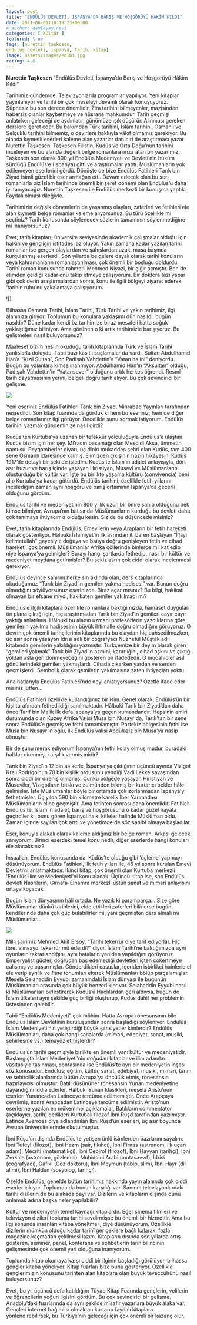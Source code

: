 ```yaml
---
layout: post
title: "ENDÜLÜS DEVLETİ, İSPANYA'DA BARIŞ VE HOŞGÖRÜYÜ HAKİM KILDI"
date: 2021-06-01T10:18:23+00:00
# author: damlayayinevi
categories: [ Kültür ]
featured: true
tags: [nurettin taşkesen,
endülüs devleti, ispanya, tarih, kitap]
image: assets/images/edib1.jpg
rating: 4.8
---
```


<b>Nurettin Taşkesen</b>
“Endülüs Devleti, İspanya’da Barış ve Hoşgörüyü Hâkim Kıldı”

Tarihimiz gündemde. Televizyonlarda programlar yapılıyor. Yeni kitaplar yayınlanıyor ve tarihî bir çok meseleyi devamlı olarak konuşuyoruz. Şüphesiz bu son derece önemlidir. Zira tarihini bilmeyenler, mazisinden habersiz olanlar kaybetmeye ve hüsrana mahkumdur. Tarih geçmişi anlatırken geleceği de aydınlatır, günümüze ışık düşürür. Alınması gereken derslere işaret eder. Bu bakımdan Türk tarihini, İslâm tarihini, Osmanlı ve Selçuklu tarihini bilmemiz, o devirlere hakkıyla vâkıf olmamız gerekiyor. Bu alanda kıymetli eserleri kaleme alan yazarlar dan biri de araştırmacı yazar Nurettin Taşkesen. Taşkesen Filistin, Kudüs ve Orta Doğu’nun tarihini inceleyen ve bu alanda değerli belge romanlara imza atan bir yazarımız. Taşkesen son olarak 800 yıl Endülüs Medeniyeti ve Devleti’nin hüküm sürdüğü Endülüs’e (İspanya) gitti ve araştırmalar yaptı. Müslümanların yok edilemeyen eserlerini gördü. Dönüşte de bize Endülüs Fatihleri Tarık bin Ziyad isimli güzel bir eser armağan etti. Devam edecek olan bu seri romanlarla biz İslam tarihinde önemli bir şeref dönemi olan Endülüs’ü daha iyi tanıyacağız. Nurettin Taşkesen ile Endülüs merkezli bir konuşma yaptık. Faydalı olması dileğiyle.

Tarihimizin değişik dönemlerin de yaşanmış olayları, zaferleri ve fetihleri ele alan kıymetli belge romanlar kaleme alıyorsunuz. Bu türü özellikle mi seçtiniz? Tarih konusunda söylenecek sözlerin tamamının söylenmediğine mi inanıyorsunuz?

Evet, tarih kitapları, üniversite seviyesinde akademik çalışmalar olduğu için halkın ve gençliğin istifadesi az oluyor. Yakın zamana kadar yazılan tarihî romanlar ise gerçek olaylardan ve şahıslardan uzak, masa başında kurgulanmış eserlerdi. Son yıllarda belgelere dayalı olarak tarihî konuların veya kahramanların romanlaştırılması, çok önemli bir boşluğu doldurdu. Tarihî roman konusunda rahmetli Mehmed Niyazi, bir çığır açmıştır. Ben de elimden geldiği kadar onu takip etmeye çalışıyorum. Bir doktora tezi yapar gibi çok derin araştırmalardan sonra, konu ile ilgili bölgeyi ziyaret ederek ‘tarihin ruhu’nu yakalamaya çalışıyorum.

![]<img src="assets/images/edib2.jpg" alt="">

Bilhassa Osmanlı Tarihi, İslam Tarihi, Türk Tarihi ve yakın tarihimiz, ilgi alanınıza giriyor. Toplumun bu konulara yaklaşımı dün nasıldı, bugün nasıldır? Düne kadar kendi öz tarihimize biraz mesafeli hatta soğuk yaklaştığımız biliniyor. Ama görünen o ki artık tarihimizle barışıyoruz. Bu gelişmeleri nasıl buluyorsunuz?

Maalesef bizim neslin okuduğu tarih kitaplarında Türk ve İslam Tarihi yanlışlarla doluydu. Tabii bazı kasıtlı suçlamalar da vardı. Sultan Abdülhamid Han’a “Kızıl Sultan”, Son Padişah Vahdettin’e “Vatan ha ini” deniyordu. Bugün bu yalanlara kimse inanmıyor. Abdülhamid Han’ın “Aksultan” olduğu, Padişah Vahdettin’in “Vatansever” olduğunu artık herkes öğrendi. Resmî tarih dayatmasının yerini, belgeli doğru tarih alıyor. Bu çok sevindirici bir gelişme.

![](https://github.com/edamla/blog-damlayayinevi/blob/master/assets/images/edib3.jpg)

Yeni eseriniz Endülüs Fatihleri Tarık bin Ziyad, Mihrabad Yayınları tarafından neşredildi. Son kitap fuarında da gördük ki hem bu eseriniz, hem de diğer belge romanlarınız ilgi görüyor. Öncelikle şunu sormak istiyorum. Endülüs tarihini yazmak gündeminize nasıl girdi?

Kudüs’ten Kurtuba’ya uzanan bir tefekkür yolculuğuyla Endülüs’e ulaştım. Kudüs bizim için her şey. Mi’racın basamağı olan Mescidi Aksa, ümmetin namusu. Peygamberler diyarı, üç dinin mukaddes şehri olan Kudüs, tam 400 sene Osmanlı idaresinde kalmış. Elimizden çıkışının hazin hikâyesini Kudüs 1917’de detaylı bir şekilde işledim. Kudüs’te İslam’ın adalet anlayışıyla, dört asır huzur ve barış içinde yaşayan Hıristiyan, Musevi ve Müslümanların oluşturduğu bir kültür var. İşte bu birlikte yaşama kültürü (convivencia) beni alıp Kurtuba’ya kadar götürdü. Endülüs tarihini, özellikle fetih yıllarını incelediğim zaman aynı hoşgörü ve barış ortamının İspanya’da geçerli olduğunu gördüm.

Endülüs tarihi ve medeniyetinin 800 yıllık uzun bir ömre sahip olduğunu pek kimse bilmiyor. Avrupa’nın batısında Müslümanların kurduğu bu devleti daha çok tanımaya ihtiyacımız olduğu kesin. Siz de bu düşüncede misiniz?

Evet, tarih kitaplarında Endülüs, Emevilerin veya Arapların bir fetih hareketi olarak gösteriliyor. Hâlbuki İslamiyet’in ilk asrından iti baren başlayan “İ’layı kelimetullah” gayesiyle doğuya ve batıya doğru genişleyen fetih ve cihad hareketi, çok önemli. Müslümanlar Afrika çöllerinde binlerce mil kat edip niye İspanya’ya gelmişler? Burayı hangi şartlarda fethedip, nasıl bir kültür ve medeniyet meydana getirmişler? Bu sekiz asrın çok ciddi olarak incelenmesi gerekiyor.

Endülüs deyince sanırım herke sin aklında olan, ders kitaplarında okuduğumuz “Tarık bin Ziyad’ın gemileri yakma hadisesi” var. Bunun doğru olmadığını söylüyorsunuz eserinizde. Biraz açar mısınız? Bu bilgi, hakikati olmayan bir efsane miydi, hakikaten gemiler yakılmadı mı?

Endülüsle ilgili kitaplara özellikle romanlara baktığımızda, hamaset duyguları ön plana çıktığı için, hiç araştırmadan Tarık bin Ziyad’ın gemileri cayır cayır yaktığı anlatılmış. Hâlbuki bu alanın uzmanı profesörlerin yazdıklarına göre, gemilerin yakılma hadisesinin büyük ihtimalle doğru olmadığını görüyoruz. O devrin çok önemli tarihçilerinin kitaplarında bu olaydan hiç bahsedilmezken, üç asır sonra yaşayan İdrisi adlı bir coğrafyacı Nüzhetül Müştak adlı kitabında gemilerin yakıldığını yazmıştır. Türkçemize bir deyim olarak giren “gemileri yakmak” Tarık bin Ziyad’ın azmini, kararlığını, cihad aşkını ve çıktığı yoldan asla geri dönmeyeceğini gösteren bir ifadededir. O mücahidler asıl gönüllerindeki gemileri yakmışlardı. Cihada çıkarken yardan ve serden geçmişlerdi. Sembolik olarak gemilerin yakılmasına zaten ihtiyaçları yoktu

Ana hatlarıyla Endülüs Fatihleri’nde neyi anlatıyorsunuz? Özetle ifade eder misiniz lütfen...

Endülüs Fatihleri özellikle kullandığımız bir isim. Genel olarak, Endülüs’ün bir kişi tarafından fethedildiği sanılmaktadır. Hâlbuki Tarık bin Ziyad’dan daha önce Tarif bin Malik ilk defa İspanya’ya geçen kumandandır. Hepsinin amiri durumunda olan Kuzey Afrika Valisi Musa bin Nusayr da, Tarık’tan bir sene sonra Endülüs’e geçmiş ve fethi tamamlamıştır. Portekiz bölgesinin fethi ise Musa bin Nusayr’ın oğlu, ilk Endülüs valisi Abdülaziz bin Musa’ya nasip olmuştur.

Bir de şunu merak ediyorum İspanya’nın fethi kolay olmuş mudur, buradaki halklar direnmiş, karşılık vermiş midir?

Tarık bin Ziyad’ın 12 bin as kerle, İspanya’ya çıktığının üçüncü ayında Vizigot Kralı Rodrigo’nun 70 bin kişilik ordusunu yendiği Vadi Lekke savaşından sonra ciddi bir direniş olmamış. Çünkü bölgede yaşayan Hıristiyan ve Museviler, Vizigotların baskı ve zulmünden bıkmış bir kurtarıcı bekler hâle gelmişler. İşte Müslümanlar böyle bir ortamda çok zorlanmadan İspanya’yı fethetmişler. Üç yılda 590 bin kilometre karelik İber Yarımadası Müslümanların eline geçmiştir. Ama fetihten sonrası daha önemlidir. Fatihler Endülüs’te, İslam’ın adalet, barış ve hoşgörüsünü o kadar güzel hayata geçirdiler ki, bunu gören İspanyol halkı kitleler halinde Müslüman oldu. Zaman içinde sayıları çok arttı ve yönetimde de söz sahibi olmaya başladılar.

Eser, konuyla alakalı olarak kaleme aldığınız bir belge roman. Arkası gelecek sanıyorum. Birinci eserdeki temel konu nedir, diğer eserlerde hangi konuları ele alacaksınız?

İnşaallah, Endülüs konusunda da, Küdüs’te olduğu gibi ‘üçleme’ yapmayı düşünüyorum. Endülüs Fatihleri, ilk fetih yılları ile, 45 yıl sonra kurulan Emevi Devleti’ni anlatmaktadır. İkinci kitap, çok önemli olan Kurtuba merkezli ‘Endülüs İlim ve Medeniyeti’ni konu alacak. Üçüncü kitap ise, son Endülüs devleti Nasrilerin, Gırnata-Elhamra merkezli üstün sanat ve mimari anlayışını ortaya koyacak.

Bugün İslam dünyasının hâli ortada. Ne yazık ki paramparça... Size göre Müslümanlar dünkü tarihlerini, elde ettikleri zaferleri bilirlerse bugün kendilerinde daha çok güç bulabilirler mi, yani geçmişten ders almalı mı Müslümanlar…

![](https://github.com/edamla/blog-damlayayinevi/blob/master/assets/images/edib4.jpg)

Millî şairimiz Mehmed Âkif Ersoy, “Tarihi tekerrür diye tarif ediyorlar. Hiç ibret alınsaydı tekerrür mü ederdi?” diyor. İslam Tarihi’ne baktığımızda aynı oyunların tekrarlandığını, aynı hataların yeniden yapıldığını görüyoruz. Emperyalist güçler, doğrudan baş edemediği devletleri içten çökertmeye çalışmış ve başarmışlar. Gönderdikleri casuslar, içeriden işbirlikçi hainlerle el ele verip ayrılık ve fitne tohumları ekerek Müslümanları bölüp parçalamışlar. Mesela Selahaddin Eyyubi zamanındaki İslam dünyası ile bugünün Müslümanları arasında çok büyük benzerlikler var. Selahaddin Eyyubi nasıl ki Müslümanları birleştirerek Kudüs’ü Haçlılardan geri aldıysa, bugün de İslam ülkeleri aynı şekilde güç birliği oluşturup, Kudüs dahil her problemin üstesinden gelebilir.

Tabii “Endülüs Medeniyeti” çok mühim. Hatta Avrupa rönesansının bile Endülüs İslam Devletinin kuruluşundan sonra başladığı söyleniyor. Endülüs İslam Medeniyeti’nin yetiştirdiği büyük şahsiyetler kimlerdir? Endülüs Müslümanları, daha çok hangi sahalarda (mimari, edebiyat, sanat, musiki, şehirleşme vs.) temayüz etmişlerdir?

Endülüs’ün tarihî geçmişiyle birlikte en önemli yanı kültür ve medeniyetidir. Başlangıçta İslam Medeniyeti’nin doğudan kitaplar ve ilim adamları vasıtasıyla taşınması, sonrasında ise Endülüs’te ayrı bir medeniyetin inşası söz konusudur. Endülüs; eğitim, kültür, sanat, edebiyat, musiki, mimari, tarım ve şehircilik alanlarında bütün Avrupa’ya öncülük etmiş, rönesansın hazırlayıcısı olmuştur. Batılı düşünürler rönesansın Yunan medeniyetine dayandığını iddia ederler. Hâlbuki Yunan klasikleri, mesela Aristo’nun eserleri Yunancadan Latinceye tercüme edilmemiştir. Önce Arapçaya çevrilmiş, sonra Arapçadan Latinceye tercüme edilmiştir. Aristo’nun eserlerine yazılan en mükemmel açıklamalar, Batılıların commentator (açıklayıcı, şarih) dedikleri Kurtubalı filozof İbni Rüşd tarafından yazılmıştır. Latince Averroes diye adlandırılan İbni Rüşd’ün eserleri, üç asır boyunca Avrupa üniversitelerinde okutulmuştur.

İbni Rüşd’ün dışında Endülüs’te yetişen ünlü isimlerden bazılarını sayalım: İbni Tufeyl (filozof), İbni Hazm (şair, fıkıhcı), İbni Firnas (astronom, ilk uçan adam), Mecriti (matematikçi), İbni Cebirol (filozof), İbni Hayyan (tarihçi), İbni Zerkale (astronom, gözlemci), Muhiddini Arabi (mutasavvıf), İdrisi (coğrafyacı), Gafıki (Göz doktoru), İbni Meymun (tabip, alim), İbni Hayr (dil alimi), İbni Haldun (sosyolog, tarihçi).

Özelde Endülüs, genelde bütün tarihimiz hakkında yayın alanında çok ciddi eserler çıkıyor. Toplumda da bunun karşılığı var. Sanırım televizyonlardaki tarihî dizilerin de bu alakada payı var. Dizilerin ve kitapların dışında dünü anlamak adına başka neler yapılabilir?

Kültür ve medeniyetin temel kaynağı kitaplardır. Eğer sinema filmleri ve televizyon dizileri topluma tarihi sevdirmişse bu önemli bir hizmettir. Ama bu ilgi sonunda insanları kitaba yöneltmeli, diye düşünüyorum. Özellikle dizilerin mümkün olduğu kadar tarihî ger çeklere bağlı kalarak, fazla magazine kaçmadan çekilmesi lazım. Kitapların dışında son yıllarda artış gösteren, seminer, panel, konferans ve sohbetlerin tarih bilincinin gelişmesinde çok önemli yeri olduğuna inanıyorum.

Toplumda kitap okumaya karşı ciddi bir ilginin başladığı görülüyor, bilhassa gençler kitaba yöneliyor. Kitap fuarları bize bunu gösteriyor. Özellikle gençlerimizin konusunu tarihten alan kitaplara olan büyük teveccühünü nasıl buluyorsunuz?

Evet, bu yıl üçüncü defa katıldığım Tüyap Kitap Fuarında gençlerin, velilerin ve öğrencilerin yoğun ilgisini gördüm. Bu çok sevindirici bir gelişme. Anadolu’daki fuarlarında da aynı şekilde misafir yazarlara büyük alaka var. Gençleri internet bağımlısı olmaktan kurtarıp faydalı kitaplara yönlendirebilirsek, bu Türkiye’nin geleceği için çok önemli bir kazanç olur.


